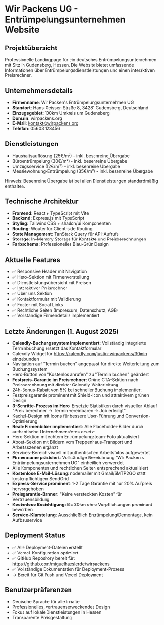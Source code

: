 # Wir Packens UG - Entrümpelungsunternehmen Website

## Projektübersicht
Professionelle Landingpage für ein deutsches Entrümpelungsunternehmen mit Sitz in Gudensberg, Hessen. Die Website bietet umfassende Informationen über Entrümpelungsdienstleistungen und einen interaktiven Preisrechner.

## Unternehmensdetails
- **Firmenname**: Wir Packen's Entrümpelungsunternehmen UG
- **Standort**: Hans-Geisser-Straße 8, 34281 Gudensberg, Deutschland
- **Einzugsgebiet**: 100km Umkreis um Gudensberg
- **Domain**: wirpackens.org
- **E-Mail**: kontakt@wirpackens.org
- **Telefon**: 05603 123456

## Dienstleistungen
- Haushaltsauflösung (25€/m²) - inkl. besenreine Übergabe
- Büroentrümpelung (30€/m²) - inkl. besenreine Übergabe
- Umzugsservice (12€/m²) - inkl. besenreine Übergabe
- Messiewohnung-Entrümpelung (35€/m²) - inkl. besenreine Übergabe

Hinweis: Besenreine Übergabe ist bei allen Dienstleistungen standardmäßig enthalten.

## Technische Architektur
- **Frontend**: React + TypeScript mit Vite
- **Backend**: Express.js mit TypeScript
- **Styling**: Tailwind CSS + shadcn/ui Komponenten
- **Routing**: Wouter für Client-side Routing
- **State Management**: TanStack Query für API-Aufrufe
- **Storage**: In-Memory Storage für Kontakte und Preisberechnungen
- **Farbschema**: Professionelles Blau-Grün Design

## Aktuelle Features
- ✅ Responsive Header mit Navigation
- ✅ Hero-Sektion mit Firmenvorstellung
- ✅ Dienstleistungsübersicht mit Preisen
- ✅ Interaktiver Preisrechner
- ✅ Über uns Sektion
- ✅ Kontaktformular mit Validierung
- ✅ Footer mit Social Links
- ✅ Rechtliche Seiten (Impressum, Datenschutz, AGB)
- ✅ Vollständige Firmendetails implementiert

## Letzte Änderungen (1. August 2025)
- **Calendly-Buchungssystem implementiert**: Vollständig integrierte Terminbuchung ersetzt das Kontaktformular
- Calendly Widget für https://calendly.com/justin-wirpackens/30min eingebunden
- Navigation auf "Termin buchen" angepasst für direkte Weiterleitung zum Buchungssystem
- Hero-Button von "Kostenlos anrufen" zu "Termin buchen" geändert
- **Festpreis-Garantie im Preisrechner**: Grüne CTA-Sektion nach Preisberechnung mit direkter Calendly-Weiterleitung
- 24h-Bonus-Rabatt von 5% bei schneller Buchung implementiert
- Festpreisgarantie prominent mit Shield-Icon und attraktivem grünen Design
- **3-Schritte-Prozess im Hero**: Ersetzte Statistiken durch visuellen Ablauf "Preis berechnen → Termin vereinbaren → Job erledigt"
- Kachel-Design mit Icons für bessere User-Führung und Conversion-Optimierung
- **Reale Firmenbilder implementiert**: Alle Placeholder-Bilder durch authentische Unternehmensfotos ersetzt
- Hero-Sektion mit echtem Entrümpelungsteam-Foto aktualisiert
- About-Sektion mit Bildern vom Treppenhaus-Transport und Arbeitsszenen ergänzt
- Services-Bereich visuell mit authentischen Arbeitsfotos aufgewertet
- **Firmenname präzisiert**: Vollständige Bezeichnung "Wir Packen's Entrümpelungsunternehmen UG" einheitlich verwendet
- Alle Komponenten und rechtlichen Seiten entsprechend aktualisiert
- **Kostenlose E-Mail-Lösung**: nodemailer mit Gmail/SMTP2GO statt kostenpflichtigem SendGrid
- **Express-Service prominent**: 1-2 Tage Garantie mit nur 20% Aufpreis hervorgehoben
- **Preisgarantie-Banner**: "Keine versteckten Kosten" für Vertrauensbildung
- **Kostenlose Besichtigung**: Bis 30km ohne Verpflichtungen prominent beworben
- **Service-Klarstellung**: Ausschließlich Entrümpelung/Demontage, kein Aufbauservice

## Deployment Status
- ✅ Alle Deployment-Dateien erstellt
- ✅ Vercel-Konfiguration optimiert
- ✅ GitHub Repository bereit für: https://github.com/miguelhaeslerde/wirpackens
- ✅ Vollständige Dokumentation für Deployment-Prozess
- → Bereit für Git Push und Vercel Deployment

## Benutzerpräferenzen
- Deutsche Sprache für alle Inhalte
- Professionelles, vertrauenserweckendes Design
- Fokus auf lokale Dienstleistungen in Hessen
- Transparente Preisgestaltung